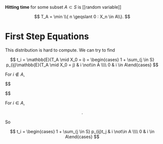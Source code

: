 **Hitting time** for some subset $A \subset S$ is [[random variable]]

$$
T_A = \min \\{ n \geqslant 0 : X_n \in A\\}.
$$

# First Step Equations

This distribution is hard to compute. We can try to find

$$
t_i = \mathbb{E}(T_A \mid X_0 = i) = \begin{cases} 1 + \sum_{j \in S} p_{ij}\mathbb{E}(T_A \mid X_0 = j) & i \not\in A \\\\   0 & i \in A\end{cases}
$$

For $i \not\in A$,

$$

$$

For $i \in A$,

$$
.
$$

So

$$
t_i = \begin{cases} 1 + \sum_{j \in S} p_{ij}t_j & i \not\in A \\\\ 0 & i \in A\end{cases}
$$